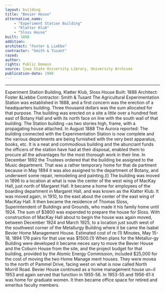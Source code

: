 ```yaml
---
layout: building
title: "Bevier House"
alternative_name: 
    - "Experiment Station Building"
    - "Klatter Klub"
    - "Sloss House"
built: 1888
addition:
architect: "Foster & Liebbe"
contractor: "Smith & Tusant"
razed: 
author:
rights: Public Domain
source: Iowa State University Library, University Archives
publication-date: 1980 
---
```

---
Experiment Station Building, Klatter Klub, 
Sloss House 
Built: 1888 Architect: Foster &Liebbe Contractor: Smith & Tusant 
The Agricultural Experimentation Station was established in 1888, and a first concern was the erection of a headquarters building. Three thousand dollars was the sum allocated for that purpose. 
The building was erected on a site a little over a hundred feet east of Botany Hall and with its north face on line with the south wall of that building. The Station building ~as two stories high, frame, with a propagating house attached. In August 1888 The Aurora reported: 
The building connected with the Experimentation Station is now complete and the various departments are being furnished with the very best apparatus, books, etc. It is a neat and commodious building and the abunciant funds the officers of the station have had at their disposal, enabled them to procure all the advantages for the most thorough work in their line. 
In December 1892 the Trustees ordered that the building be assigned to the Music department. That was a rather temporary home for that de partment because in May 1894 it was also assigned to the department of Botany, and underwent some repair, remodeling and painting.(l) 
The building was moved in 1896 to a location at what is now the center of the west wing of MacKay Hall, just north of Margaret Hall. It became a home for employees of the boarding department in Margaret Hall, and was known as the Klatter Klub. 
It was moved again, in 1910, to the east about the center of the east wing of MacKay Hall. It then became the residence of Thomas Sloss, Superintendent of Buildings and Grounds, who made it his family home until 1924. The sum of $3800 was expended to prepare the house for Sloss. 
With construction of MacKay Hall about to begin the house was again moved, between December 1924 and March 1925, to a location just south west of the southwest corner of the Metallurgy Building where it be came the Isabel Bevier Home Management House. Estimated cost of re 
(1) Minutes, May 15-18, 1894 
176 
pairs for that use was $1500.(1) 
When plans for the Metallur-gy Building were developed it became neces sary to move the Bevier House and the Coburn House from the site, and the project budget for that building, provided by the Atomic Energy Commission, included $25,000 for the cost of moving the two Home Manage ment houses. 
They were movea to the north of Pammel Drive, facing west on what is 
now called North Morrill Road. 
Bevier House continued as a home management house un~il 1953 and again served that function in 1955-56. In 1953-55 and 1956-61 it was home for graduate women. It then became office space for retired and emeritus faculty members.